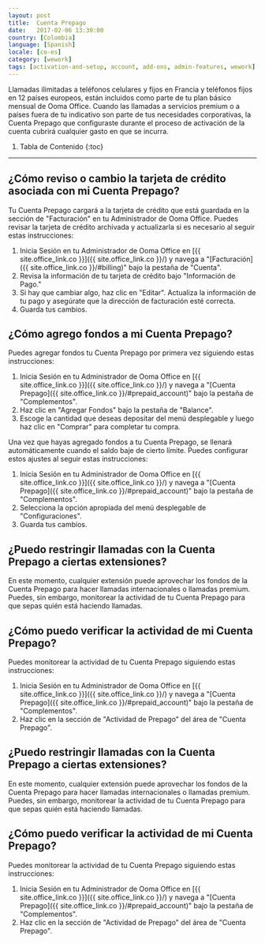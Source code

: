 ```yaml
---
layout: post
title:  Cuenta Prepago
date:   2017-02-06 13:30:00
country: [Colombia]
language: [Spanish]
locale: [co-es]
category: [wework]
tags: [activation-and-setup, account, add-ons, admin-features, wework]
---
```


Llamadas ilimitadas a teléfonos celulares y fijos en Francia y teléfonos fijos en 12 países europeos, están incluidos como parte de tu plan básico mensual de Ooma Office. Cuando las llamadas a servicios premium o a países fuera de tu indicativo son parte de tus necesidades corporativas, la Cuenta Prepago que configuraste durante el proceso de activación de la cuenta cubrirá cualquier gasto en que se incurra.

1. Tabla de Contenido
{:toc}
* * *

## ¿Cómo reviso o cambio la tarjeta de crédito asociada con mi Cuenta Prepago?

Tu Cuenta Prepago cargará a la tarjeta de crédito que está guardada en la sección de "Facturación" en tu Administrador de Ooma Office. Puedes revisar la tarjeta de crédito archivada y actualizarla si es necesario al seguir estas instrucciones:

1. Inicia Sesión en tu Administrador de Ooma Office en [{{ site.office_link.co }}]({{ site.office_link.co }}/) y navega a "[Facturación]({{ site.office_link.co }}/#billing)" bajo la pestaña de "Cuenta".
2. Revisa la información de tu tarjeta de crédito bajo "Información de Pago."
3. Si hay que cambiar algo, haz clic en "Editar". Actualiza la información de tu pago y asegúrate que la dirección de facturación esté correcta.
4. Guarda tus cambios.

## ¿Cómo agrego fondos a mi Cuenta Prepago?

Puedes agregar fondos tu Cuenta Prepago por primera vez siguiendo estas instrucciones:

1. Inicia Sesión en tu Administrador de Ooma Office en [{{ site.office_link.co }}]({{ site.office_link.co }}/) y navega a "[Cuenta Prepago]({{ site.office_link.co }}/#prepaid_account)" bajo la pestaña de "Complementos".
2. Haz clic en "Agregar Fondos" bajo la pestaña de "Balance".
3. Escoge la cantidad que deseas depositar del menú desplegable y luego haz clic en "Comprar" para completar tu compra.

Una vez que hayas agregado fondos a tu Cuenta Prepago, se llenará automáticamente cuando el saldo baje de cierto límite. Puedes configurar estos ajustes al seguir estas instrucciones:

1. Inicia Sesión en tu Administrador de Ooma Office en [{{ site.office_link.co }}]({{ site.office_link.co }}/) y navega a "[Cuenta Prepago]({{ site.office_link.co }}/#prepaid_account)" bajo la pestaña de "Complementos".
2. Selecciona la opción apropiada del menú desplegable de "Configuraciones".
3. Guarda tus cambios.

## ¿Puedo restringir llamadas con la Cuenta Prepago a ciertas extensiones?

En este momento, cualquier extensión puede aprovechar los fondos de la Cuenta Prepago para hacer llamadas internacionales o llamadas premium. Puedes, sin embargo, monitorear la actividad de tu Cuenta Prepago para que sepas quién está haciendo llamadas.

## ¿Cómo puedo verificar la actividad de mi Cuenta Prepago?

Puedes monitorear la actividad de tu Cuenta Prepago siguiendo estas instrucciones:

1. Inicia Sesión en tu Administrador de Ooma Office en [{{ site.office_link.co }}]({{ site.office_link.co }}/) y navega a "[Cuenta Prepago]({{ site.office_link.co }}/#prepaid_account)" bajo la pestaña de "Complementos".
2. Haz clic en la sección de "Actividad de Prepago" del área de "Cuenta Prepago".

## ¿Puedo restringir llamadas con la Cuenta Prepago a ciertas extensiones?

En este momento, cualquier extensión puede aprovechar los fondos de la Cuenta Prepago para hacer llamadas internacionales o llamadas premium. Puedes, sin embargo, monitorear la actividad de tu Cuenta Prepago para que sepas quién está haciendo llamadas.

## ¿Cómo puedo verificar la actividad de mi Cuenta Prepago?

Puedes monitorear la actividad de tu Cuenta Prepago siguiendo estas instrucciones:

1. Inicia Sesión en tu Administrador de Ooma Office en [{{ site.office_link.co }}]({{ site.office_link.co }}/) y navega a "[Cuenta Prepago]({{ site.office_link.co }}/#prepaid_account)" bajo la pestaña de "Complementos".
2. Haz clic en la sección de "Actividad de Prepago" del área de "Cuenta Prepago".
